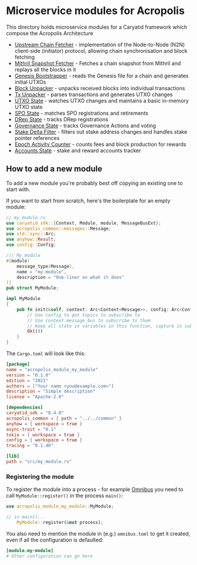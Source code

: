 # Microservice modules for Acropolis

This directory holds microservice modules for a Caryatid framework which
compose the Acropolis Architecture

* [Upstream Chain Fetcher](upstream_chain_fetcher) -
  implementation of the Node-to-Node (N2N) client-side (initiator)
  protocol, allowing chain synchronisation and block fetching
* [Mithril Snapshot Fetcher](mithril_snapshot_fetcher) -
  Fetches a chain snapshot from Mithril and replays all the blocks in it
* [Genesis Bootstrapper](genesis_bootstrapper) - reads the Genesis
  file for a chain and generates initial UTXOs
* [Block Unpacker](block_unpacker) - unpacks received blocks
  into individual transactions
* [Tx Unpacker](tx_unpacker) - parses transactions and generates UTXO
  changes
* [UTXO State](utxo_state) - watches UTXO changes and maintains a basic in-memory UTXO state
* [SPO State](spo_state) - matches SPO registrations and retirements
* [DRep State](drep_state) - tracks DRep registrations
* [Governance State](governance_state) - tracks Governance Actions and voting
* [Stake Delta Filter](stake_delta_filter) - filters out stake address changes and handles stake pointer references
* [Epoch Activity Counter](epoch_activity_couinter) - counts fees and block production for rewards
* [Accounts State](accounts_state) - stake and reward accounts tracker

## How to add a new module

To add a new module you're probably best off copying an existing one to start with.

If you want to start from scratch, here's the boilerplate for an empty module:

```rust
// my_module.rs
use caryatid_sdk::{Context, Module, module, MessageBusExt};
use acropolis_common::messages::Message;
use std::sync::Arc;
use anyhow::Result;
use config::Config;

/// My module
#[module(
    message_type(Message),
    name = "my-module",
    description = "One-liner on what it does"
)]
pub struct MyModule;

impl MyModule
{
    pub fn init(&self, context: Arc<Context<Message>>, config: Arc<Config>) -> Result<()> {
        // Use config to get topics to subscribe to
        // Use context.message_bus to subscribe to them
        // Keep all state in variables in this function, capture in subscription closures
        Ok(())
    }
}
```

The `Cargo.toml` will look like this:

```toml
[package]
name = "acropolis_module_my_module"
version = "0.1.0"
edition = "2021"
authors = ["Your name <you@example.com>"]
description = "Simple description"
license = "Apache-2.0"

[dependencies]
caryatid_sdk = "0.4.0"
acropolis_common = { path = "../../common" }
anyhow = { workspace = true }
async-trait = "0.1"
tokio = { workspace = true }
config = { workspace = true }
tracing = "0.1.40"

[lib]
path = "src/my_module.rs"
```

### Registering the module

To register the module into a process - for example [Omnibus](../processes/omnibus) you need
to call `MyModule::register()` in the process `main()`:

```rust
use acropolis_module_my_module::MyModule;

// in main()...
    MyModule::register(&mut process);
```

You also need to mention the module in (e.g.) `omnibus.toml` to get it created, even if all
the configuration is defaulted:

```toml
[module.my-module]
# Other configuration can go here
```

